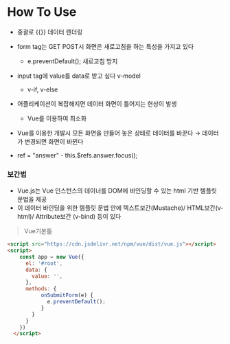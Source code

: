 # How To Use
* 중괄로 {{}} 데이터 렌더링
* form tag는 GET POST시 화면은 새로고침을 하는 특성을 가지고 있다
  * e.preventDefault(); 새로고침 방지
* input tag에 value를 data로 받고 싶다 v-model
  * v-if, v-else
 
* 어플리케이션이 복잡해지면 데이터 화면이 틀어지는 현상이 발생
  * Vue를 이용하여 최소화
* Vue를 이용한 개발시 모든 화면을 만들어 놓은 상태로 데이터를 바꾼다 → 데이터가 변경되면 화면이 바뀐다
* ref = "answer" - this.$refs.answer.focus();
### 보간법
* Vue.js는 Vue 인스턴스의 데이너를 DOM에 바인딩할 수 있는 html 기반 템플릿 문법을 제공
* 이 데이터 바인딩을 위한 템플릿 문법 안에 텍스트보간(Mustache)/ HTML보간(v-html)/ Attribute보간 (v-bind) 등이 있다
> Vue기본틀
```HTML
<script src="https://cdn.jsdelivr.net/npm/vue/dist/vue.js"></script> 
<script>
    const app = new Vue({
      el: '#root',
      data: {
        value: '',
      },
      methods: {
           onSubmitForm(e) {
             e.preventDefault();
           }
        }
      }
    })  
  </script>
```
